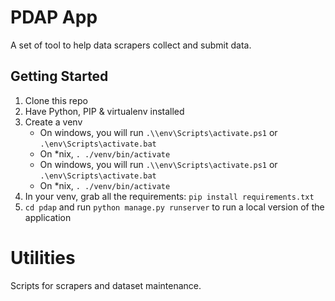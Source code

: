 # PDAP App
A set of tool to help data scrapers collect and submit data.

## Getting Started
1. Clone this repo
2. Have Python, PIP & virtualenv installed
3. Create a venv
    * On windows, you will run `.\\env\Scripts\activate.ps1` or `.\env\Scripts\activate.bat`
    * On *nix, `. ./venv/bin/activate`
   * On windows, you will run `.\\env\Scripts\activate.ps1` or `.\env\Scripts\activate.bat`
   * On *nix, `. ./venv/bin/activate`
4. In your venv, grab all the requirements: `pip install requirements.txt`
5. `cd pdap` and run `python manage.py runserver` to run a local version of the application

# Utilities
Scripts for scrapers and dataset maintenance.
